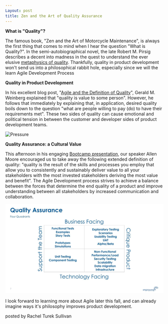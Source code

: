 ```yaml
---
Layout: post
title: Zen and the Art of Quality Assurance
---
```


**What is "Quality"?**

The famous book, "Zen and the Art of Motorcycle Maintenance", is always the first thing that comes to mind when I hear the question "What is Quality?".  In the semi-autobiographical novel, the late Robert M. Pirsig describes a decent into madness in the quest to understand the ever elusive <a href="https://en.wikipedia.org/wiki/Pirsig%27s_Metaphysics_of_Quality" target="_blank">metaphysics of quality</a>.  Thankfully, quality in product development won't send us into a philosophical rabbit hole, especially since we will the learn Agile Development Process

**Quality in Product Development**

In his excellent blog post, "<a href="https://secretsofconsulting.blogspot.com/2012/09/agile-and-definition-of-quality.html" target="_blank">Agile and the Definition of Quality</a>", Gerald M. Weinberg explained that "quality is value to some person". However, he follows that immediately by explaining that, in application, desired quality boils down to the question "what are people willing to pay (do) to have their requirements met".  These two sides of quality can cause emotional and political tension in between the customer and developer sides of product development teams.   

![Pressure](https://i.ytimg.com/vi/pYGsZjmO6g4/hqdefault.jpg)

**Quality Assurance: a Cultural Value**

This afternoon in his engaging <a href="https://drive.google.com/open?id=1Lke7a92WeQMJldTHw_IeH-LhE5G-WBRr" target="_blank">Bootcamp presentation</a>, our speaker Allen Moore encouraged us to take away the following extended definition of quality: "quality is the result of the skills and processes you employ that allow you to consistently and sustainably deliver value to all your stakeholders with the most invested stakeholders deriving the most value and benefit". The Agile Development process strives to achieve a balance between the forces that determine the end quality of a product and improve understanding between all stakeholders by increased communication and collaboration. 

![Quality Assurance Quadrants - slide by Allen Moore](https://raw.githubusercontent.com/retsullivan/retsullivan.github.io/master/images/CopyofCultureOfQuality-pt1.pptx%20(1).jpg)

I look forward to learning more about Agile later this fall, and can already imagine ways it's philosophy improves product development.

posted by Rachel Turek Sullivan
